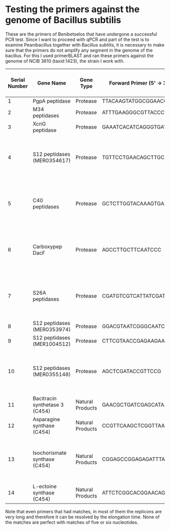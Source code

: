 

# Testing the primers against the genome of Bacillus subtilis

These are the primers of Benibetselos that have undergone a successful PCR test. Since I want to proceed with qPCR and part of the test is to examine Peanibacillus together with Bacillus subtilis, it is necessary to make sure that the primers do not amplify any segment in the genome of the bacillus. For this I used primerBLAST and ran these primers against the genome of NCIB 3610 (taxid:1423), the strain I work with.

| Serial Number | Gene Name                       | Gene Type     | Forward Primer (5' → 3') | Reverse Primer (5' → 3') | Tested Against a B.s Genome |
|---------------|----------------------------------|---------------|--------------------------|--------------------------|-----------------------------|
| 1             | PgpA peptidase                  | Protease      | TTACAAGTATGGCGGAACG      | GACTTCGAATTGGGAAGAGG      | pass                        |
| 2             | M34 peptidases                  | Protease      | ATTTGAAGGGCGTTACCC       | GTCCCTTCTTGCTGTAACC       | pass                        |
| 3             | XcnG peptidase                  | Protease      | GAAATCACATCAGGGTGATAGG   | GGTGCTCTATCATCGTTTGG      | pass                       |
| 4             | S12 peptidases (MER0354617)     | Protease      | TGTTCCTGAACAGCTTGC       | CCGTAGGCGTAATACAAAGG      | Bacillus subtilis subsp. subtilis str. 168 complete genome                        |
| 5             | C40 peptidases                  | Protease      | GCTCTTGGTACAAAGTGAAGG    | CTTGTCAGATGGCTGATTGG      | Bacillus subtilis subsp. subtilis str. 168 complete genome                        |
| 6             | Carboxypep DacF                 | Protease      | AGCCTTGCTTCAATCCC        | CTTGTTCGTGTTGACAAGC       | Bacillus subtilis subsp. subtilis str. 168 complete genome                        |
| 7             | S26A peptidases                 | Protease      | CGATGTCGTCATTATCGATCC    | CGTTCACCTTCCAGCTTCC       | Bacillus subtilis subsp. subtilis str. 168 complete genome                        |
| 8             | S12 peptidases (MER0353974)     | Protease      | GGACGTAATCGGGCAATCC      | GAATAGACCCGCAAGTATCG      | pass                        |
| 9             | S12 peptidases (MER1004512)     | Protease      | CTTCGTAACCGAGAAGAATGG    | GCCGCATAATGGGGATATGG      | pass                        |
| 10            | S12 peptidases (MER0355148)     | Protease      | AGCTCGATACCGTTCCG        | TATAAGCCTCGTAGGACATACC    | Bacillus subtilis subsp. subtilis str. 168 complete genome                        |
| 11            | Bacitracin synthetase 3 (C454)  | Natural Products | GAACGCTGATCGAGCATAAGA   | GAAGCAGAACGAGTGGAACA     | pass                        |
| 12            | Asparagine synthase (C454)      | Natural Products | CCGTTCAAGCTCGGTTAAGA    | GAGGCTTGTTGTTGGCTTTC     | pass                        |
| 13            | Isochorismate synthase (C454)   | Natural Products | CGGAGCCGGAGAGATTTATG    | CGACAGGACCACCTTCTGA      |  Bacillus subtilis subsp. subtilis str. 168 complete genome                        |
| 14            | L-ectoine synthase (C454)       | Natural Products | ATTCTCGGCACGGAACAGGA    | AAACCAACTCCGTCCTTCTTG    | pass                        |

Note that even primers that had matches, in most of them the replicons are very long and therefore it can be resolved by the elongation time. None of the matches are perfect with matches of five or six nucleotides.